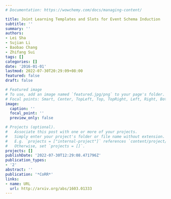 ```yaml
---
# Documentation: https://wowchemy.com/docs/managing-content/

title: Joint Learning Templates and Slots for Event Schema Induction
subtitle: ''
summary: ''
authors:
- Lei Sha
- Sujian Li
- Baobao Chang
- Zhifang Sui
tags: []
categories: []
date: '2016-01-01'
lastmod: 2022-07-30T20:29:09+08:00
featured: false
draft: false

# Featured image
# To use, add an image named `featured.jpg/png` to your page's folder.
# Focal points: Smart, Center, TopLeft, Top, TopRight, Left, Right, BottomLeft, Bottom, BottomRight.
image:
  caption: ''
  focal_point: ''
  preview_only: false

# Projects (optional).
#   Associate this post with one or more of your projects.
#   Simply enter your project's folder or file name without extension.
#   E.g. `projects = ["internal-project"]` references `content/project/deep-learning/index.md`.
#   Otherwise, set `projects = []`.
projects: []
publishDate: '2022-07-30T12:29:08.471796Z'
publication_types:
- '2'
abstract: ''
publication: '*CoRR*'
links:
- name: URL
  url: http://arxiv.org/abs/1603.01333
---
```

